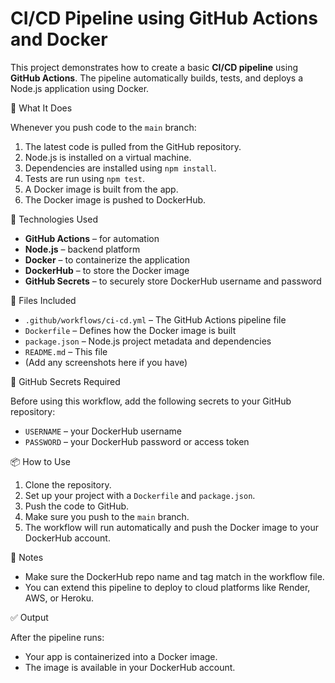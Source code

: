 # CI/CD Pipeline using GitHub Actions and Docker

This project demonstrates how to create a basic **CI/CD pipeline** using **GitHub Actions**. The pipeline automatically builds, tests, and deploys a Node.js application using Docker.

 🚀 What It Does

Whenever you push code to the `main` branch:
1. The latest code is pulled from the GitHub repository.
2. Node.js is installed on a virtual machine.
3. Dependencies are installed using `npm install`.
4. Tests are run using `npm test`.
5. A Docker image is built from the app.
6. The Docker image is pushed to DockerHub.



 🔧 Technologies Used

- **GitHub Actions** – for automation
- **Node.js** – backend platform
- **Docker** – to containerize the application
- **DockerHub** – to store the Docker image
- **GitHub Secrets** – to securely store DockerHub username and password



 📁 Files Included

- `.github/workflows/ci-cd.yml` – The GitHub Actions pipeline file
- `Dockerfile` – Defines how the Docker image is built
- `package.json` – Node.js project metadata and dependencies
- `README.md` – This file
- (Add any screenshots here if you have)



 🔐 GitHub Secrets Required

Before using this workflow, add the following secrets to your GitHub repository:

- `USERNAME` – your DockerHub username
- `PASSWORD` – your DockerHub password or access token



 
 📦 How to Use

1. Clone the repository.
2. Set up your project with a `Dockerfile` and `package.json`.
3. Push the code to GitHub.
4. Make sure you push to the `main` branch.
5. The workflow will run automatically and push the Docker image to your DockerHub account.



 📝 Notes

- Make sure the DockerHub repo name and tag match in the workflow file.
- You can extend this pipeline to deploy to cloud platforms like Render, AWS, or Heroku.



 ✅ Output

After the pipeline runs:
- Your app is containerized into a Docker image.
- The image is available in your DockerHub account.

